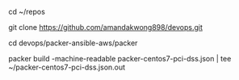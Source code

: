 cd ~/repos

git clone https://github.com/amandakwong898/devops.git

cd devops/packer-ansible-aws/packer

packer build -machine-readable packer-centos7-pci-dss.json | tee ~/packer-centos7-pci-dss.json.out
